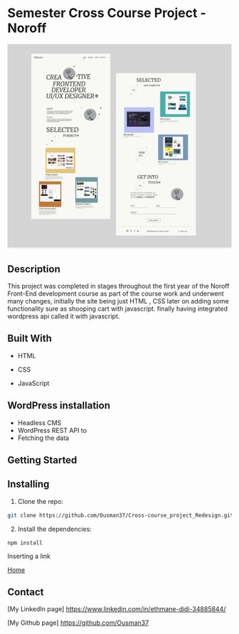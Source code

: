 # Semester  Cross Course Project - Noroff

![crosscourseproject](https://github.com/Ousman37/my_portfolio/blob/main/Screenshot%202022-10-14%20at%2009.34.50.png)

## Description

This project was completed in stages throughout the first year of the Noroff Front-End development course as part of the course work and underwent many changes, initially the site being just HTML , CSS  later on adding some functionality sure as shooping cart with  javascript. finally having integrated wordpress api called it with javascript.

## Built With

- HTML

- CSS

- JavaScript

## WordPress installation

- Headless CMS
- WordPress REST API to 
- Fetching  the data



## Getting Started

## Installing

1. Clone the repo:

```bash
git clone https://github.com/Ousman37/Cross-course_project_Redesign.git
```

2. Install the dependencies:

```
npm install
```

Inserting a link 

[Home](https://tiny-sunburst-0d99af.netlify.app/index.html "netlify.app")


## Contact
[My LinkedIn page] https://www.linkedin.com/in/ethmane-didi-34885844/

[My Github page] https://github.com/Ousman37
